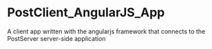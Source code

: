 # PostClient_AngularJS_App
A client app written with the angularjs framework that connects to the PostServer server-side application
